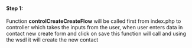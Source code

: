 #### Step 1:

Function **controlCreateCreateFlow** will be called first from index.php to controller which takes the inputs from the user, when user enters data in contact new create form and
click on save this function will call and using the wsdl it will create the new contact  
